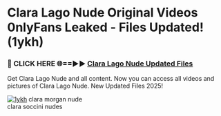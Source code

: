 # Clara Lago Nude Original Videos 0nlyFans Leaked - Files Updated! (1ykh)

<h3>🔴 CLICK HERE 🌐==►► <a href="https://tinyurl.com/yrmya6cz" rel="nofollow">Clara Lago Nude Updated Files</a></h3>

Get Clara Lago Nude and all content. Now you can access all videos and pictures of Clara Lago Nude. New Updated Files 2025!

[![1ykh](https://i.imgur.com/FMdXYCs.gif)](https://tinyurl.com/yrmya6cz)
clara morgan nude<br>
clara soccini nudes